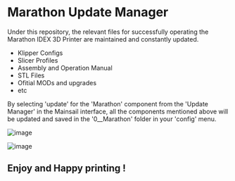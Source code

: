 # Marathon Update Manager


Under this repository, the relevant files for successfully operating the Marathon IDEX 3D Printer are maintained and constantly updated.

- Klipper Configs
- Slicer Profiles
- Assembly and Operation Manual
- STL Files
- Ofitial MODs and upgrades
- etc

By selecting 'update' for the 'Marathon' component from the 'Update Manager' in the Mainsail interface, all the components mentioned above will be updated and saved in the '0__Marathon' folder in your 'config' menu. 

![image](https://github.com/FORMBOT/Marathon_UpdateManager/assets/73830817/dd922d1c-4549-48f6-a067-cbfa4e0b25e2)

![image](https://github.com/FORMBOT/Marathon_UpdateManager/assets/73830817/1f5c65ee-3295-4c14-8233-b90a66a1f21d)


## Enjoy and Happy printing !
